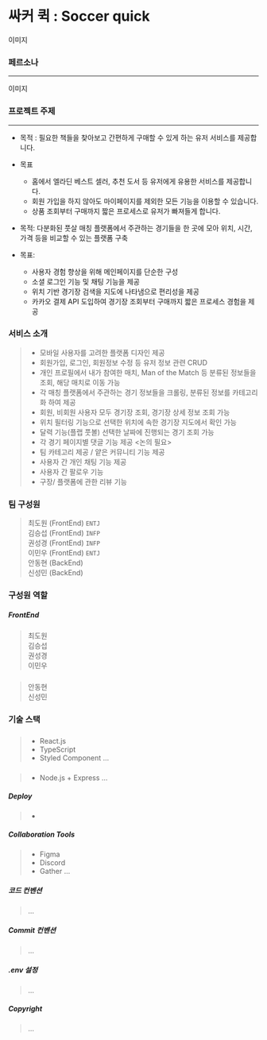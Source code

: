 # 싸커 퀵 : Soccer quick

이미지

### 페르소나
<hr>

이미지

### 프로젝트 주제
<hr>

-   목적 : 필요한 책들을 찾아보고 간편하게 구매할 수 있게 하는 유저 서비스를 제공합니다.
-   목표
    -   홈에서 엘라딘 베스트 셀러, 추천 도서 등 유저에게 유용한 서비스를 제공합니다.
    -   회원 가입을 하지 않아도 마이페이지를 제외한 모든 기능을 이용할 수 있습니다.
    -   상품 조회부터 구매까지 짧은 프로세스로 유저가 빠져들게 합니다.


- 목적: 다분화된 풋살 매칭 플랫폼에서 주관하는 경기들을 한 곳에 모아 위치, 시간, 가격 등을 비교할 수 있는 플랫폼 구축<br>

- 목표:
  - 사용자 경험 향상을 위해 메인페이지를 단순한 구성
  - 소셜 로그인 기능 및 채팅 기능을 제공
  - 위치 기반 경기장 검색을 지도에 나타냄으로 편리성을 제공
  - 카카오 결제 API 도입하여 경기장 조회부터 구매까지 짧은 프로세스 경험을 제공
   

### 서비스 소개
>  - 모바일 사용자를 고려한 플랫폼 디자인 제공
>  - 회원가입, 로그인, 회원정보 수정 등 유저 정보 관련 CRUD
>  - 개인 프로필에서 내가 참여한 매치, Man of the Match 등 분류된 정보들을 조회, 해당 매치로 이동 가능
>  - 각 매칭 플랫폼에서 주관하는 경기 정보들을 크롤링, 분류된 정보를 카테고리화 하여 제공
>  - 회원, 비회원 사용자 모두 경기장 조회, 경기장 상세 정보 조회 가능
>  - 위치 필터링 기능으로 선택한 위치에 속한 경기장 지도에서 확인 가능
>  - 달력 기능(플랩 풋볼) 선택한 날짜에 진행되는 경기 조회 가능
>  - 각 경기 페이지별 댓글 기능 제공
>  <논의 필요>
>  - 팀 카테고리 제공 / 얕은 커뮤니티 기능 제공
>  - 사용자 간 개인 채팅 기능 제공
>  - 사용자 간 팔로우 기능
>  - 구장/ 플랫폼에 관한 리뷰 기능

### 팀 구성원
> 최도원 (FrontEnd) `ENTJ`  
> 김승섭 (FrontEnd) `INFP`  
> 권성경 (FrontEnd) `INFP`  
> 이민우 (FrontEnd) `ENTJ`  
> 안동현 (BackEnd) ` `  
> 신성민 (BackEnd) ` `  

### 구성원 역할
##### FrontEnd  
> 최도원  
> 김승섭  
> 권성경  
> 이민우  

##### <BackEnd>  
> 안동현  
> 신성민

### 기술 스택
##### <FrontEnd>
> - React.js
> - TypeScript
> - Styled Component
>  ...
##### <BackEnd>
> - Node.js + Express
>  ...
>
##### Deploy
> - 
##### Collaboration Tools
> - Figma
> - Discord
> - Gather
>  ...
>
##### 코드 컨벤션
> ...
##### Commit 컨벤션
> ...
##### .env 설정
> ...
##### Copyright
> ...
